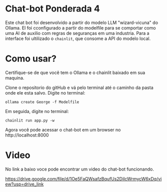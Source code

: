 # Chat-bot Ponderada 4

Este chat bot foi desenvolvido a partir do modelo LLM "wizard-vicuna" do Ollama. El foi cconfigurado a partir do modelfile para se comportar como uma AI de auxilio com regras de seguranças em uma industria. Para a interface foi ultilizado o `chainlit`, que consome a API do modelo local.

# Como usar?

Certifique-se de que você tem o Ollama e o chainlit baixado em sua maquina.

Clone o repositorio do gitHub e vá pelo terminal até o caminho da pasta onde ele esta salvo. Digite no terminal:

`ollama create George -f Modelfile`

Em seguida, digite no terminal:

`chainlit run app.py -w`

Agora você pode acessar o chat-bot em um browser no http://localhost:8000

# Video

No link a baixo voce pode encontrar um video do chat-bot funcionando.

https://drive.google.com/file/d/1Oe5FaQWsafzBqufUs2DiIcWrmycW6xDq/view?usp=drive_link
